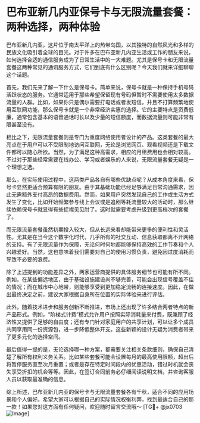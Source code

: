 # 巴布亚新几内亚保号卡与无限流量套餐：两种选择，两种体验

巴布亚新几内亚，这片位于南太平洋上的热带岛国，以其独特的自然风光和多样的民族文化吸引着全球的目光。对于许多在巴布亚新几内亚生活或工作的朋友来说，如何选择合适的通信服务成为了日常生活中的一大难题。尤其是保号卡和无限流量套餐这两种常见的通讯服务方式，它们到底有什么区别呢？今天我们就来详细聊聊这个话题。

首先，我们先来了解一下什么是保号卡。简单来说，保号卡就是一种保持手机号码活跃状态的服务。它通常适用于那些希望保留现有号码但暂时不需要使用太多数据流量的人群。比如，如果你只是偶尔需要打电话或者发短信，并且不打算频繁地使用互联网功能，那么保号卡就是一个非常经济实惠的选择。它的主要特点是资费低廉，通常包含基本的语音通话时长以及少量的短信额度，而数据流量则可能非常有限甚至没有。

相比之下，无限流量套餐则是专门为重度网络使用者设计的产品。这类套餐的最大亮点在于用户可以不受限制地访问互联网，无论是浏览网页、观看视频还是下载文件都可以随心所欲。当然，为了满足这种高需求，相应的月租费用也会相对较高。不过对于那些经常需要在线办公、学习或者娱乐的人来说，无限流量套餐无疑是一个理想之选。

那么，在实际使用过程中，这两类产品各自有哪些优缺点呢？从成本角度来看，保号卡显然更适合预算有限的朋友。由于其基础功能已经足够满足日常沟通需求，因此无需额外支付高昂的数据费用。然而，如果用户突然发现自己的工作或生活方式发生了变化，比如开始频繁参与线上会议或是追剧等耗流量较大的活动时，那么继续依赖保号卡就显得有些捉襟见见肘了。这时就需要考虑升级到更高档次的套餐了。

而无限流量套餐虽然初期投入较大，但从长远来看却能带来更多的便利性和灵活性。尤其是在当今这个数字化时代，几乎所有的社交互动、信息获取都离不开网络的支持。有了无限流量作为保障，无论何时何地都能够保持高效的工作节奏和个人兴趣爱好。当然，这也意味着我们需要对自己的使用习惯负责，避免因过度消耗而导致不必要的浪费。

除了上述提到的功能差异之外，两家运营商提供的具体服务细节也可能有所不同。例如，在某些偏远地区，由于基础设施建设尚不够完善，可能会出现信号覆盖不佳的情况；而在城市中心地带，则能够享受到更加稳定流畅的连接速度。因此，在做出最终决定之前，建议大家根据自身所在位置的实际体验来进行评估。

此外，随着技术进步和服务创新不断推进，市场上还出现了许多结合两者特点的新产品形式。例如，“阶梯式计费”模式允许用户按照实际消耗量来付费，既兼顾了经济性又提供了足够的自由度；还有专门针对家庭用户的共享计划，可以让多个成员共同享用同一份资源包，进一步降低整体开支。这些新颖的设计无疑为消费者带来了更多元化的选择空间。

最后值得一提的是，无论选择哪一种方案，都需要关注相关条款细则，确保自己清楚了解所有权利义务关系。比如某些套餐可能会设置每月的最高使用限额，超出后将暂停服务直至次月重置；或者是存在特定时间段内的优惠活动，错过时机就会丧失享受折扣的机会等等。因此，在签订合同前务必仔细阅读说明文档，并咨询客服人员以获取最准确的信息。

综上所述，巴布亚新几内亚的保号卡与无限流量套餐各有千秋，适合不同的应用场景和个人偏好。希望大家可以根据自己的实际情况权衡利弊，找到最适合自己的那一款！如果您对这方面有任何疑问，欢迎随时留言交流哦～ [TG💪+ @jx0703 ![Image](https://github.com/user-attachments/assets/dbca1d08-cadb-493c-b0ec-ad6f7a83f270)]
